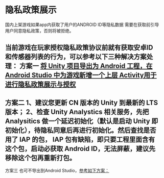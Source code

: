 # 隐私政策展示

国内上架游戏如果app内获取了用户的ANDROID ID等隐私数据 需要在获取前引导用户同意隐私政策，否则将被拒绝。

当前游戏在玩家授权隐私政策协议前就有获取安卓ID和传感器列表的行为，可以参考以下三种解决方案处理：
方案一
[将 Unity 项目导出为 Android 工程，在 Android Studio 中为游戏新增一个上层 Activity用于进行隐私政策展示与授权](https://taptap-privacy-compliance.oss-cn-shanghai.aliyuncs.com/report/Unity%E5%AF%BC%E5%87%BA%E5%AE%89%E5%8D%93%E5%B7%A5%E7%A8%8B%E5%B9%B6%E6%96%B0%E5%BB%BAactivity%E7%94%A8%E4%BA%8E%E6%94%BE%E7%BD%AE%E9%9A%90%E7%A7%81%E5%8D%8F%E8%AE%AE.pdf)
---
方案二
1、建议您更新 CN 版本的 Unity 到最新的 LTS 版本；
2、检查 Unity Analystics 相关服务，先把 Analysitics 做一个延迟初始化（默认是启动 Unity 即初始化），待隐私同意后再进行初始化。然后查找是否用了 IAP 的包， IAP
包有缺陷，即只要工程里面含有这个包，启动必获取 Android ID，无法屏蔽，建议先移除这个包再重新打包。
---
方案三
也可不导出到Android Studio，[参考如下方案：](https://blog.csdn.net/final5788/article/details/127229381)

